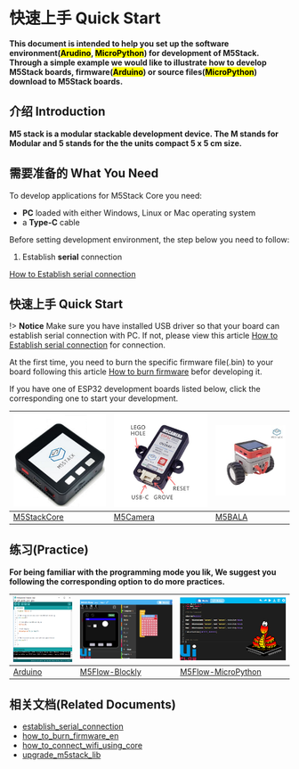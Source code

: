 # 快速上手 Quick Start

**This document is intended to help you set up the software environment(<mark>Arudino</mark>, <mark>MicroPython</mark>) for development of M5Stack. Through a simple example we would like to illustrate how to develop M5Stack boards, firmware(<mark>Arduino</mark>) or source files(<mark>MicroPython</mark>) download to M5Stack boards.**

## 介绍 Introduction

**M5 stack is a modular stackable development device. The M stands for Modular and 5 stands for the the units compact 5 x 5 cm size.**


## 需要准备的 What You Need

To develop applications for M5Stack Core you need:

* **PC** loaded with either Windows, Linux or Mac operating system
* a **Type-C** cable

Before setting development environment, the step below you need to follow:

1. Establish **serial** connection

  [How to Establish serial connection](related_documents\establish_serial_connection)

## 快速上手 Quick Start

!> **Notice** Make sure you have installed USB driver so that your board can establish serial connection with PC. If not, please view this article [How to Establish serial connection](related_documents\establish_serial_connection) for connection.

At the first time, you need to burn the specific firmware file(.bin) to your board following this article [How to burn firmware](related_documents\how_to_connect_wifi_using_core) befor developing it.

If you have one of ESP32 development boards listed below, click the corresponding one to start your development.

<img src="assets/img/getting_started_pics/m5stack_core.png"> | <img src="assets/img/getting_started_pics/m5camera.jpg">  | <img src="assets/img/getting_started_pics/M5Bala.jpg">
---|---|---
[M5StackCore](quick_start/m5core/m5stack_core_quick_start) | [M5Camera](quick_start/m5camera/m5camera_quick_start) | [M5BALA](quick_start/bala/bala_quick_start)



## 练习(Practice)

**For being familiar with the programming mode you lik, We suggest you following the corresponding option to do more practices.**


<img src="assets/img/getting_started_pics/programming_mode_arduino.png"> | <img src="assets/img/getting_started_pics/programming_mode_blockly.png">  | <img src="assets/img/getting_started_pics/programming_mode_micropython.png">
---|---|---
[Arduino](practice\practice_arduino) | [M5Flow-Blockly](practice\practice_blockly) | [M5Flow-MicroPython](practice\practice_micropython)

## 相关文档(Related Documents)

  - [establish_serial_connection](related_documents/establish_serial_connection)
  - [how_to_burn_firmware_en](related_documents/how_to_burn_firmware_en)
  - [how_to_connect_wifi_using_core](related_documents/how_to_connect_wifi_using_core)
  - [upgrade_m5stack_lib](related_documents/upgrade_m5stack_lib)